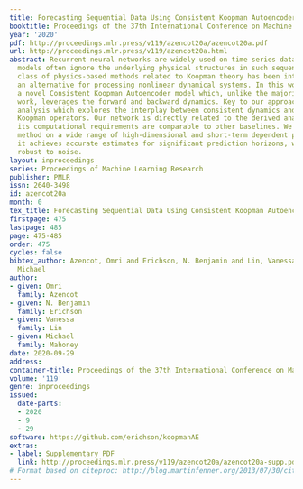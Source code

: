```yaml
---
title: Forecasting Sequential Data Using Consistent Koopman Autoencoders
booktitle: Proceedings of the 37th International Conference on Machine Learning
year: '2020'
pdf: http://proceedings.mlr.press/v119/azencot20a/azencot20a.pdf
url: http://proceedings.mlr.press/v119/azencot20a.html
abstract: Recurrent neural networks are widely used on time series data, yet such
  models often ignore the underlying physical structures in such sequences. A new
  class of physics-based methods related to Koopman theory has been introduced, offering
  an alternative for processing nonlinear dynamical systems. In this work, we propose
  a novel Consistent Koopman Autoencoder model which, unlike the majority of existing
  work, leverages the forward and backward dynamics. Key to our approach is a new
  analysis which explores the interplay between consistent dynamics and their associated
  Koopman operators. Our network is directly related to the derived analysis, and
  its computational requirements are comparable to other baselines. We evaluate our
  method on a wide range of high-dimensional and short-term dependent problems, and
  it achieves accurate estimates for significant prediction horizons, while also being
  robust to noise.
layout: inproceedings
series: Proceedings of Machine Learning Research
publisher: PMLR
issn: 2640-3498
id: azencot20a
month: 0
tex_title: Forecasting Sequential Data Using Consistent Koopman Autoencoders
firstpage: 475
lastpage: 485
page: 475-485
order: 475
cycles: false
bibtex_author: Azencot, Omri and Erichson, N. Benjamin and Lin, Vanessa and Mahoney,
  Michael
author:
- given: Omri
  family: Azencot
- given: N. Benjamin
  family: Erichson
- given: Vanessa
  family: Lin
- given: Michael
  family: Mahoney
date: 2020-09-29
address: 
container-title: Proceedings of the 37th International Conference on Machine Learning
volume: '119'
genre: inproceedings
issued:
  date-parts:
  - 2020
  - 9
  - 29
software: https://github.com/erichson/koopmanAE
extras:
- label: Supplementary PDF
  link: http://proceedings.mlr.press/v119/azencot20a/azencot20a-supp.pdf
# Format based on citeproc: http://blog.martinfenner.org/2013/07/30/citeproc-yaml-for-bibliographies/
---
```

